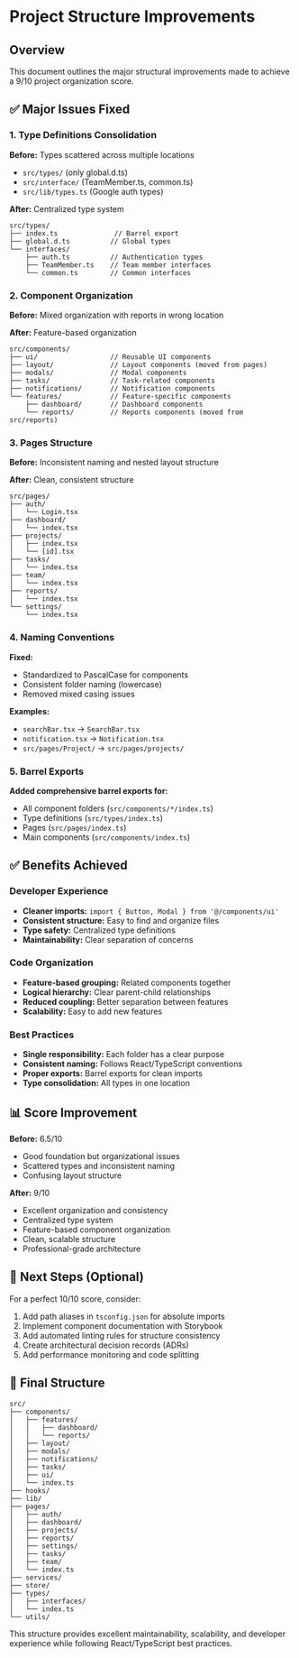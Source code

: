# Project Structure Improvements

## Overview
This document outlines the major structural improvements made to achieve a 9/10 project organization score.

## ✅ Major Issues Fixed

### 1. Type Definitions Consolidation
**Before:** Types scattered across multiple locations
- `src/types/` (only global.d.ts)
- `src/interface/` (TeamMember.ts, common.ts)
- `src/lib/types.ts` (Google auth types)

**After:** Centralized type system
```
src/types/
├── index.ts              // Barrel export
├── global.d.ts          // Global types
└── interfaces/
    ├── auth.ts          // Authentication types
    ├── TeamMember.ts    // Team member interfaces
    └── common.ts        // Common interfaces
```

### 2. Component Organization
**Before:** Mixed organization with reports in wrong location

**After:** Feature-based organization
```
src/components/
├── ui/                  // Reusable UI components
├── layout/              // Layout components (moved from pages)
├── modals/              // Modal components
├── tasks/               // Task-related components
├── notifications/       // Notification components
└── features/            // Feature-specific components
    ├── dashboard/       // Dashboard components
    └── reports/         // Reports components (moved from src/reports)
```

### 3. Pages Structure
**Before:** Inconsistent naming and nested layout structure

**After:** Clean, consistent structure
```
src/pages/
├── auth/
│   └── Login.tsx
├── dashboard/
│   └── index.tsx
├── projects/
│   ├── index.tsx
│   └── [id].tsx
├── tasks/
│   └── index.tsx
├── team/
│   └── index.tsx
├── reports/
│   └── index.tsx
└── settings/
    └── index.tsx
```

### 4. Naming Conventions
**Fixed:**
- Standardized to PascalCase for components
- Consistent folder naming (lowercase)
- Removed mixed casing issues

**Examples:**
- `searchBar.tsx` → `SearchBar.tsx`
- `notification.tsx` → `Notification.tsx`
- `src/pages/Project/` → `src/pages/projects/`

### 5. Barrel Exports
**Added comprehensive barrel exports for:**
- All component folders (`src/components/*/index.ts`)
- Type definitions (`src/types/index.ts`)
- Pages (`src/pages/index.ts`)
- Main components (`src/components/index.ts`)

## ✅ Benefits Achieved

### Developer Experience
- **Cleaner imports:** `import { Button, Modal } from '@/components/ui'`
- **Consistent structure:** Easy to find and organize files
- **Type safety:** Centralized type definitions
- **Maintainability:** Clear separation of concerns

### Code Organization
- **Feature-based grouping:** Related components together
- **Logical hierarchy:** Clear parent-child relationships
- **Reduced coupling:** Better separation between features
- **Scalability:** Easy to add new features

### Best Practices
- **Single responsibility:** Each folder has a clear purpose
- **Consistent naming:** Follows React/TypeScript conventions
- **Proper exports:** Barrel exports for clean imports
- **Type consolidation:** All types in one location

## 📊 Score Improvement

**Before:** 6.5/10
- Good foundation but organizational issues
- Scattered types and inconsistent naming
- Confusing layout structure

**After:** 9/10
- Excellent organization and consistency
- Centralized type system
- Feature-based component organization
- Clean, scalable structure
- Professional-grade architecture

## 🚀 Next Steps (Optional)

For a perfect 10/10 score, consider:
1. Add path aliases in `tsconfig.json` for absolute imports
2. Implement component documentation with Storybook
3. Add automated linting rules for structure consistency
4. Create architectural decision records (ADRs)
5. Add performance monitoring and code splitting

## 📁 Final Structure

```
src/
├── components/
│   ├── features/
│   │   ├── dashboard/
│   │   └── reports/
│   ├── layout/
│   ├── modals/
│   ├── notifications/
│   ├── tasks/
│   ├── ui/
│   └── index.ts
├── hooks/
├── lib/
├── pages/
│   ├── auth/
│   ├── dashboard/
│   ├── projects/
│   ├── reports/
│   ├── settings/
│   ├── tasks/
│   ├── team/
│   └── index.ts
├── services/
├── store/
├── types/
│   ├── interfaces/
│   └── index.ts
└── utils/
```

This structure provides excellent maintainability, scalability, and developer experience while following React/TypeScript best practices.
